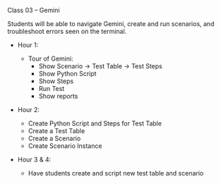 Class 03 – Gemini

Students will be able to navigate Gemini, create and run scenarios, and
troubleshoot errors seen on the terminal.

-   Hour 1:
    -   Tour of Gemini:
        -   Show Scenario -\> Test Table -\> Test Steps
        -   Show Python Script
        -   Show Steps
        -   Run Test
        -   Show reports

-   Hour 2:
    -   Create Python Script and Steps for Test Table
    -   Create a Test Table
    -   Create a Scenario
    -   Create Scenario Instance

-   Hour 3 & 4:
    -   Have students create and script new test table and scenario

